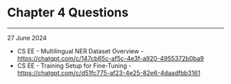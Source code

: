 
# Chapter 4 Questions
---
27 June 2024
- CS EE - Multilingual NER Dataset Overview - https://chatgpt.com/c/147cb65c-af5c-4e3f-a920-4955372b0ba9
- CS EE - Training Setup for Fine-Tuning - https://chatgpt.com/c/d51fc775-af23-4e25-82e6-4daadfbb3161